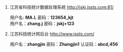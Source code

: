 1. 江苏省科技统计数据处理系统  http://jskj.jssts.com:81/

    用户名: **MA.L**     密码：**123654_kjt**  
    用户名：**zhang.j**  密码：**jskj+123**  

2. 江苏科技统计网后台 http://www.jssts.com/

    用户名：**zhangjin** 密码：**Zhangjin1** 认证码：**abcd,456**